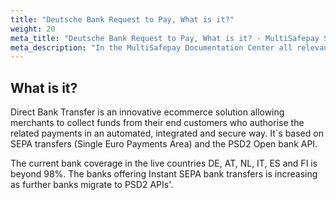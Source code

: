```yaml
---
title: "Deutsche Bank Request to Pay, What is it?"
weight: 20
meta_title: "Deutsche Bank Request to Pay, What is it? - MultiSafepay Support"
meta_description: "In the MultiSafepay Documentation Center all relevant information regarding our Plugins and API. As well as Support pages for Payment Method, Tools and General Questions. You can also find the contact details of our Support Team and Integration Team."
---
```

## What is it?

Direct Bank Transfer is an innovative ecommerce solution allowing merchants to collect funds from their end customers who authorise the related payments in an automated, integrated and secure way. It´s based on SEPA transfers (Single Euro Payments Area) and the PSD2 Open bank API.

The current bank coverage in the live countries DE, AT, NL, IT, ES and FI is beyond 98%. The banks offering Instant SEPA bank transfers is increasing as further banks migrate to PSD2 APIs'.
